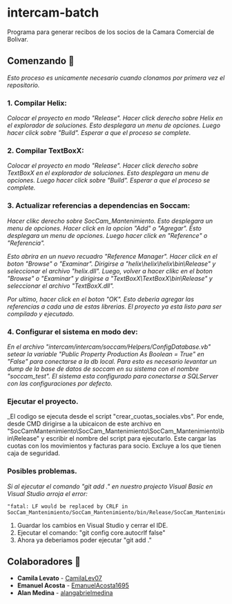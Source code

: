 # intercam-batch

Programa para generar recibos de los socios de la Camara Comercial de Bolivar.

## Comenzando 🚀

_Esto proceso es unicamente necesario cuando clonamos por primera vez el repositorio._

### 1. Compilar Helix:
_Colocar el proyecto en modo "Release". Hacer click derecho sobre Helix en el explorador de soluciones. Esto desplegara un menu de opciones. Luego hacer click sobre "Build". Esperar a que el proceso se complete._

### 2. Compilar TextBoxX:
_Colocar el proyecto en modo "Release". Hacer click derecho sobre TextBoxX en el explorador de soluciones. Esto desplegara un menu de opciones. Luego hacer click sobre "Build". Esperar a que el proceso se complete._

### 3. Actualizar referencias a dependencias en Soccam:
_Hacer clikc derecho sobre SocCam_Mantenimiento. Esto desplegara un menu de opciones. Hacer click en la opcion "Add" o "Agregar". Esto desplegara un menu de opciones. Luego hacer click en "Reference" o "Referencia"._

_Esto abrira en un nuevo recuadro "Reference Manager". Hacer click en el boton "Browse" o "Examinar". Dirigirse a "helix\helix\helix\bin\Release" y seleccionar el archivo "helix.dll". Luego, volver a hacer clikc en el boton "Browse" o "Examinar" y dirigirse a "TextBoxX\TextBoxX\bin\Release" y seleccionar el archivo "TextBoxX.dll"._

_Por ultimo, hacer click en el boton "OK". Esto deberia agregar las referencias a cada una de estas librerias. El proyecto ya esta listo para ser compilado y ejecutado._

### 4. Configurar el sistema en modo dev:
_En el archivo "intercam/intercam/soccam/Helpers/ConfigDatabase.vb" setear la variable "Public Property Production As Boolean = True" en "False" para conectarse a la db local. Para esto es necesario levantar un dump de la base de datos de soccam en su sistema con el nombre "soccam_test". El sistema esta configurado para conectarse a SQLServer con las configuraciones por defecto._

### Ejecutar el proyecto.
_El codigo se ejecuta desde el script "crear_cuotas_sociales.vbs". Por ende, desde CMD dirigirse a la ubicaicon de este archivo en "SocCamMantenimiento\SocCam_Mantenimiento\SocCam_Mantenimiento\bin\Release" y escribir el nombre del script para ejecutarlo. Este cargar las cuotas con los movimientos y facturas para socio. Excluye a los que tienen caja de seguridad.

### Posibles problemas.
_Si al ejecutar el comando "git add ." en nuestro projecto Visual Basic en Visual Studio arroja el error:_
```
"fatal: LF would be replaced by CRLF in SocCam_Mantenimiento/SocCam_Mantenimiento/bin/Release/SocCam_Mantenimiento.exe.manifest"
```
1. Guardar los cambios en Visual Studio y cerrar el IDE.
2. Ejecutar el comando: "git config core.autocrlf false"
3. Ahora ya deberiamos poder ejecutar "git add ."


## Colaboradores 👥

* **Camila Levato** - [CamilaLev07](https://github.com/CamilaLev07)
* **Emanuel Acosta** - [EmanuelAcosta1695](https://github.com/EmanuelAcosta1695)
* **Alan Medina** - [alangabrielmedina](https://github.com/alangabrielmedina)
